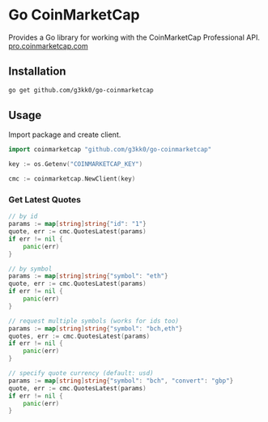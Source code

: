# Go CoinMarketCap

Provides a Go library for working with the CoinMarketCap Professional API. [pro.coinmarketcap.com](https://pro.coinmarketcap.com)

## Installation

```sh
go get github.com/g3kk0/go-coinmarketcap
```

## Usage

Import package and create client.

```go
import coinmarketcap "github.com/g3kk0/go-coinmarketcap"

key := os.Getenv("COINMARKETCAP_KEY")

cmc := coinmarketcap.NewClient(key)
```

### Get Latest Quotes

```go
// by id
params := map[string]string{"id": "1"}
quote, err := cmc.QuotesLatest(params)
if err != nil {
    panic(err)
}

// by symbol
params := map[string]string{"symbol": "eth"}
quote, err := cmc.QuotesLatest(params)
if err != nil {
    panic(err)
}

// request multiple symbols (works for ids too)
params := map[string]string{"symbol": "bch,eth"}
quotes, err := cmc.QuotesLatest(params)
if err != nil {
    panic(err)
}

// specify quote currency (default: usd)
params := map[string]string{"symbol": "bch", "convert": "gbp"}
quote, err := cmc.QuotesLatest(params)
if err != nil {
    panic(err)
}
```

